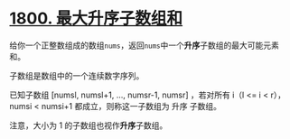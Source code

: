 # [1800. 最大升序子数组和](https://leetcode.cn/problems/maximum-ascending-subarray-sum/)

给你一个正整数组成的数组`nums`，返回`nums`中一个**升序**子数组的最大可能元素和。

子数组是数组中的一个连续数字序列。

已知子数组 [numsl, numsl+1, ..., numsr-1, numsr] ，若对所有 i（l <= i < r），numsi < numsi+1 都成立，则称这一子数组为 升序 子数组。

注意，大小为 1 的子数组也视作**升序**子数组。
